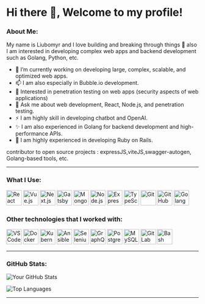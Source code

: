 # Hi there 👋, Welcome to my profile!
### About Me:
My name is Liubomyr and I love building and breaking through things 🤔 also I am interested in developing complex web apps and backend development such as Golang, Python, etc.
- 🔭 I’m currently working on developing large, complex, scalable, and optimized web apps.
- 📫 I am also especially in Bubble.io development.
- 🌱 Interested in penetration testing on web apps (security aspects of web applications)
- 💬 Ask me about web development, React, Node.js, and penetration testing.
- ⚡ I am highly skill in developing chatbot and OpenAI.
- ✨ I am also experienced in Golang for backend development and high-performance APIs.
- 👯 I am highly experienced in developing Ruby on Rails.
  
contributor to open source projects : expressJS,viteJS,swagger-autogen, Golang-based tools, etc.


---

### What I Use:
<p align="left">
  <img src="https://cdn.jsdelivr.net/gh/devicons/devicon/icons/react/react-original.svg" width="40" height="40" alt="React" />
  <img src="https://cdn.jsdelivr.net/gh/devicons/devicon/icons/vuejs/vuejs-original.svg" width="40" height="40" alt="Vue.js" />
  <img src="https://cdn.jsdelivr.net/gh/devicons/devicon/icons/nextjs/nextjs-original-wordmark.svg" width="40" height="40" alt="Next.js" />
  <img src="https://cdn.jsdelivr.net/gh/devicons/devicon/icons/gatsby/gatsby-original.svg" width="40" height="40" alt="Gatsby" />
  <img src="https://cdn.jsdelivr.net/gh/devicons/devicon/icons/mongodb/mongodb-original.svg" width="40" height="40" alt="MongoDB" />
  <img src="https://cdn.jsdelivr.net/gh/devicons/devicon/icons/nodejs/nodejs-original.svg" width="40" height="40" alt="Node.js" />
  <img src="https://cdn.jsdelivr.net/gh/devicons/devicon/icons/express/express-original.svg" width="40" height="40" alt="Express.js" />
  <img src="https://cdn.jsdelivr.net/gh/devicons/devicon/icons/typescript/typescript-original.svg" width="40" height="40" alt="TypeScript" />
  <img src="https://cdn.jsdelivr.net/gh/devicons/devicon/icons/git/git-original.svg" width="40" height="40" alt="Git" />
  <img src="https://cdn.jsdelivr.net/gh/devicons/devicon/icons/github/github-original.svg" width="40" height="40" alt="GitHub" />
  <img src="https://cdn.jsdelivr.net/gh/devicons/devicon/icons/go/go-original.svg" width="40" height="40" alt="Golang" />
</p>

### Other technologies that I worked with:
<p align="left">
 <img src="https://cdn.jsdelivr.net/gh/devicons/devicon/icons/vscode/vscode-original.svg" alt="VS Code" width="40" height="40" />
<img src="https://cdn.jsdelivr.net/gh/devicons/devicon/icons/docker/docker-original.svg" alt="Docker" width="40" height="40" />
<img src="https://cdn.jsdelivr.net/gh/devicons/devicon/icons/kubernetes/kubernetes-plain.svg" alt="Kubernetes" width="40" height="40" />
<img src="https://cdn.jsdelivr.net/gh/devicons/devicon/icons/ansible/ansible-original.svg" alt="Ansible" width="40" height="40" />
<img src="https://cdn.jsdelivr.net/gh/devicons/devicon/icons/selenium/selenium-original.svg" alt="Selenium" width="40" height="40" />
<img src="https://cdn.jsdelivr.net/gh/devicons/devicon/icons/graphql/graphql-plain.svg" alt="GraphQL" width="40" height="40" />
<img src="https://cdn.jsdelivr.net/gh/devicons/devicon/icons/postgresql/postgresql-original.svg" alt="PostgreSQL" width="40" height="40" />
<img src="https://cdn.jsdelivr.net/gh/devicons/devicon/icons/mysql/mysql-original.svg" alt="MySQL" width="40" height="40" />
<img src="https://cdn.jsdelivr.net/gh/devicons/devicon/icons/gitlab/gitlab-original.svg" alt="GitLab" width="40" height="40" />
<img src="https://cdn.jsdelivr.net/gh/devicons/devicon/icons/bash/bash-original.svg" alt="Bash" width="40" height="40" />

</p>

---

### GitHub Stats:
![Your GitHub Stats](https://github-readme-stats.vercel.app/api?username=devreact854&show_icons=true&theme=radical)

![Top Languages](https://github-readme-stats.vercel.app/api/top-langs/?username=devreact854&layout=compact&theme=radical)

---

<!--
**devreact854/devreact854** is a ✨ _special_ ✨ repository because its `README.md` (this file) appears on your GitHub profile.

Here are some ideas to get you started:

- 🔭 I’m currently working on ...
- 🌱 I’m currently learning ...
- 👯 I’m looking to collaborate on ...
- 🤔 I’m looking for help with ...
- 💬 Ask me about ...
- 📫 How to reach me: ...
- 😄 Pronouns: ...
- ⚡ Fun fact: ...
-->
